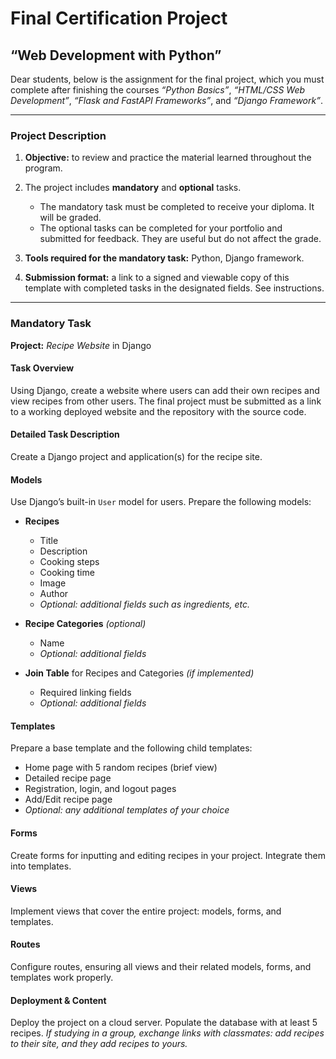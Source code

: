 # Final Certification Project

## “Web Development with Python”

Dear students, below is the assignment for the final project, which you must complete after finishing the courses *“Python Basics”*, *“HTML/CSS Web Development”*, *“Flask and FastAPI Frameworks”*, and *“Django Framework”*.

---

### Project Description

1. **Objective:** to review and practice the material learned throughout the program.
2. The project includes **mandatory** and **optional** tasks.

   * The mandatory task must be completed to receive your diploma. It will be graded.
   * The optional tasks can be completed for your portfolio and submitted for feedback. They are useful but do not affect the grade.
3. **Tools required for the mandatory task:** Python, Django framework.
4. **Submission format:** a link to a signed and viewable copy of this template with completed tasks in the designated fields. See instructions.

---

### Mandatory Task

**Project:** *Recipe Website* in Django

#### Task Overview

Using Django, create a website where users can add their own recipes and view recipes from other users. The final project must be submitted as a link to a working deployed website and the repository with the source code.

#### Detailed Task Description

Create a Django project and application(s) for the recipe site.

#### Models

Use Django’s built-in `User` model for users.
Prepare the following models:

* **Recipes**

  * Title
  * Description
  * Cooking steps
  * Cooking time
  * Image
  * Author
  * *Optional: additional fields such as ingredients, etc.*
* **Recipe Categories** *(optional)*

  * Name
  * *Optional: additional fields*
* **Join Table** for Recipes and Categories *(if implemented)*

  * Required linking fields
  * *Optional: additional fields*

#### Templates

Prepare a base template and the following child templates:

* Home page with 5 random recipes (brief view)
* Detailed recipe page
* Registration, login, and logout pages
* Add/Edit recipe page
* *Optional: any additional templates of your choice*

#### Forms

Create forms for inputting and editing recipes in your project. Integrate them into templates.

#### Views

Implement views that cover the entire project: models, forms, and templates.

#### Routes

Configure routes, ensuring all views and their related models, forms, and templates work properly.

#### Deployment & Content

Deploy the project on a cloud server. Populate the database with at least 5 recipes.
*If studying in a group, exchange links with classmates: add recipes to their site, and they add recipes to yours.*
